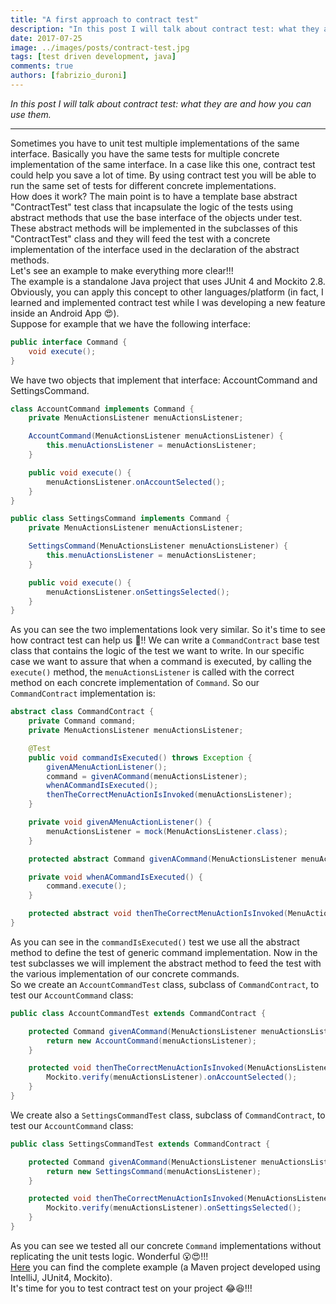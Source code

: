 ```yaml
---
title: "A first approach to contract test"
description: "In this post I will talk about contract test: what they are and how you can use them."
date: 2017-07-25
image: ../images/posts/contract-test.jpg
tags: [test driven development, java]
comments: true
authors: [fabrizio_duroni]
---
```


*In this post I will talk about contract test: what they are and how you can use them.*

---

Sometimes you have to unit test multiple implementations of the same interface. Basically you have the same tests for
multiple concrete implementation of the same interface. In a case like this one, contract test could help you save a lot
of time. By using contract test you will be able to run the same set of tests for different concrete implementations.  
How does it work? The main point is to have a template base abstract "ContractTest" test class that incapsulate the
logic of the tests using abstract methods that use the base interface of the objects under test. These abstract methods
will be implemented in the subclasses of this "ContractTest" class and they will feed the test with a concrete
implementation of the interface used in the declaration of the abstract methods.  
Let's see an example to make everything more clear!!!  
The example is a standalone Java project that uses JUnit 4 and Mockito 2.8. Obviously, you can apply this concept to
other languages/platform (in fact, I learned and implemented contract test while I was developing a new feature inside
an Android App :heart_eyes:).  
Suppose for example that we have the following interface:

```java
public interface Command {
    void execute();
}
```

We have two objects that implement that interface: AccountCommand and SettingsCommand.

```java
class AccountCommand implements Command {
    private MenuActionsListener menuActionsListener;

    AccountCommand(MenuActionsListener menuActionsListener) {
        this.menuActionsListener = menuActionsListener;
    }

    public void execute() {
        menuActionsListener.onAccountSelected();
    }
}

public class SettingsCommand implements Command {
    private MenuActionsListener menuActionsListener;

    SettingsCommand(MenuActionsListener menuActionsListener) {
        this.menuActionsListener = menuActionsListener;
    }

    public void execute() {
        menuActionsListener.onSettingsSelected();
    }
}
```

As you can see the two implementations look very similar. So it's time to see how contract test can help us :metal:!!
We can write a `CommandContract` base test class that contains the logic of the test we want to write. In our specific
case we want to assure that when a command is executed, by calling the `execute()` method, the `menuActionsListener` is
called with the correct method on each concrete implementation of `Command`. So our `CommandContract` implementation is:

```java
abstract class CommandContract {
    private Command command;
    private MenuActionsListener menuActionsListener;

    @Test
    public void commandIsExecuted() throws Exception {
        givenAMenuActionListener();
        command = givenACommand(menuActionsListener);
        whenACommandIsExecuted();
        thenTheCorrectMenuActionIsInvoked(menuActionsListener);
    }

    private void givenAMenuActionListener() {
        menuActionsListener = mock(MenuActionsListener.class);
    }

    protected abstract Command givenACommand(MenuActionsListener menuActionsListener);

    private void whenACommandIsExecuted() {
        command.execute();
    }

    protected abstract void thenTheCorrectMenuActionIsInvoked(MenuActionsListener menuActionsListener);
}
```

As you can see in the `commandIsExecuted()` test we use all the abstract method to define the test of generic command
implementation. Now in the test subclasses we will implement the abstract method to feed the test with the various
implementation of our concrete commands.  
So we create an `AccountCommandTest` class, subclass of `CommandContract`, to test our `AccountCommand` class:

```java
public class AccountCommandTest extends CommandContract {

    protected Command givenACommand(MenuActionsListener menuActionsListener) {
        return new AccountCommand(menuActionsListener);
    }

    protected void thenTheCorrectMenuActionIsInvoked(MenuActionsListener menuActionsListener) {
        Mockito.verify(menuActionsListener).onAccountSelected();
    }
}
```

We create also a `SettingsCommandTest` class, subclass of `CommandContract`, to test our `AccountCommand` class:

```java
public class SettingsCommandTest extends CommandContract {

    protected Command givenACommand(MenuActionsListener menuActionsListener) {
        return new SettingsCommand(menuActionsListener);
    }

    protected void thenTheCorrectMenuActionIsInvoked(MenuActionsListener menuActionsListener) {
        Mockito.verify(menuActionsListener).onSettingsSelected();
    }
}
```

As you can see we tested all our concrete `Command` implementations without replicating the unit tests logic.
Wonderful :open_mouth::heart_eyes:!!!  
[Here](https://github.com/chicio/Contract-Tests "Contract test java example") you can find the complete example (a Maven
project developed using IntelliJ, JUnit4, Mockito).  
It's time for you to test contract test on your project :joy::laughing:!!!
